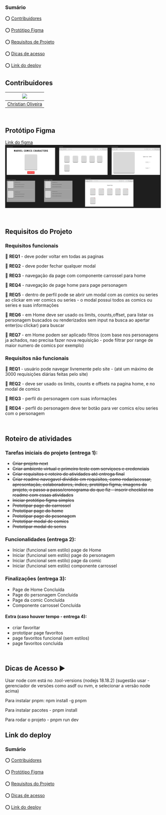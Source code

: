 <div  align="left">

### Sumário

:o: [Contribuidores](#contribuidores)

:o: [Protótipo Figma](#protótipo-figma)

:o: [Requisitos de Projeto](#requisitos-do-projeto)

:o: [Dicas de acesso](#dicas-de-acesso-arrow_forward)

:o: [Link do deploy](#link-do-deploy)

## Contribuidores

| [<img src="https://avatars.githubusercontent.com/u/116025325?v=4" width=115>](https://github.com/christiandoramo)   |
| --------------------------------------------------------------------------------------------------------- |
| [Christian Oliveira](https://github.com/christiandoramo)                                                             |                                
<br>

## Protótipo Figma 
[Link do figma](https://www.figma.com/file/wM0UP7UBtPNJk6sbAH87aw/Marvels-Comics-Mini-Wiki?type=design&node-id=0%3A1&mode=design&t=dVZIT831B0SCwkUC-1)
![Protótipo Figma](./prototipo.png)

<br>

## Requisitos do Projeto

### Requisitos funcionais

:pushpin: **REQ1** - deve poder voltar em todas as paginas

:pushpin: **REQ2** - deve poder fechar qualquer modal

:pushpin: **REQ3** - navegação da page com componente carrossel para home

:pushpin: **REQ4** - navegação de page home para page personagem

:pushpin: **REQ5** - dentro de perfil pode se abrir um modal com as comics ou series ao clickar em ver comics ou series - o modal possui todos as comics ou series e suas informações

:pushpin: **REQ6** - em Home deve ser usado os limits, counts,offset, para listar os personagem buscados ou renderizados sem input na busca ao apertar enter(ou clickar) para buscar

:pushpin: **REQ7** - em Home podem ser aplicado filtros (com base nos personagens ja achados, nao precisa fazer nova requisição - pode filtrar por range de maior numero de comics por exemplo)

### Requisitos não funcionais

:pushpin: **REQ1** - usuário pode navegar livremente pelo site - (até um máximo de 3000 requisições diárias feitas pelo site)

:pushpin: **REQ2** - deve ser usado os limits, counts e offsets na pagina home, e no modal de comics

:pushpin: **REQ3** - perfil do personagem com suas informações

:pushpin: **REQ4** - perfil do personagem deve ter botão para ver comics e/ou series com o personagem

<br>

## Roteiro de atividades

### Tarefas iniciais do projeto (entrega 1):

-   ~~Criar projeto next~~
-   ~~Criar ambiente virtual e primeiro teste com serviçoes e credenciais~~
-   ~~Criar requisitos e roteiro de atividades até entrega final~~
-   ~~Criar readme navegavel dividido em requisitos, como rodar/acessar, apresentação, colaboradores, indice, protótipo figma, imagens do projeto,  o passo a passo/cronograma do que fiz - inserir checklist no readme com essas atividades~~
-   ~~Iniciar protótipo figma simples~~
-   ~~Prototipar page do carrossel~~
-   ~~Prototipar page do home~~
-   ~~Prototipar page do pesonagem~~
-   ~~Prototipar modal de comics~~
-   ~~Prototipar modal de series~~

### Funcionalidades (entrega 2):

-   Iniciar (funcional sem estilo) page de Home
-   Iniciar (funcional sem estilo) page do personagem
-   Iniciar (funcional sem estilo) page da comic
-   Iniciar (funcional sem estilo) componente carrossel

### Finalizações (entrega 3):

-   Page de Home Concluída
-   Page do personagem Concluída
-   Page da comic Concluída
-   Componente carrossel Concluída

#### Extra (caso houver tempo - entrega 4):
-   criar favoritar
-   prototipar page favoritos
-   page favoritos funcional (sem estilos)
-   page favoritos concluída

<br>

## Dicas de Acesso :arrow_forward:

Usar node com está no .tool-versions (nodejs 18.18.2)
(sugestão usar - gerenciador de versões como asdf ou nvm, e selecionar a versão node acima)

Para instalar pnpm: npm install -g pnpm 

Para instalar pacotes - pnpm install

Para rodar o projeto - pnpm run dev

## Link do deploy

### Sumário

:o: [Contribuidores](#contribuidores)

:o: [Protótipo Figma](#protótipo-figma)

:o: [Requisitos do Projeto](#requisitos-do-projeto)

:o: [Dicas de acesso](#dicas-de-acesso-arrow_forward)

:o: [Link do deploy](#link-do-deploy)

</div>